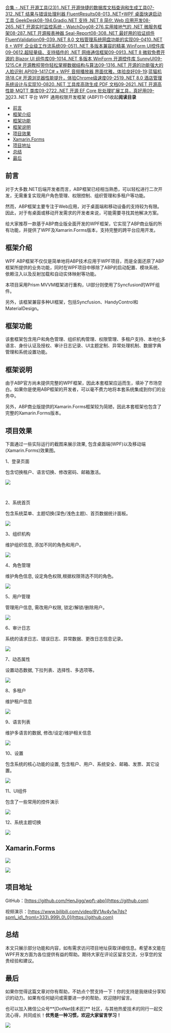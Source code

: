 [合集 \- .NET 开源工具(23\)](https://github.com)[1\..NET 开源快捷的数据库文档查询和生成工具07\-31](https://github.com/1312mn/p/18333223)[2\..NET 结果与错误处理利器 FluentResults08\-01](https://github.com/1312mn/p/18336221)[3\..NET\+WPF 桌面快速启动工具 GeekDesk08\-19](https://github.com/1312mn/p/18361056)[4\.Gradio.NET 支持 .NET 8 简化 Web 应用开发08\-26](https://github.com/1312mn/p/18370464)[5\..NET 开源实时监控系统 \- WatchDog08\-27](https://github.com/1312mn/p/18379779)[6\.实用接地气的 .NET 微服务框架08\-28](https://github.com/1312mn/p/18381195)[7\..NET 开源报表神器 Seal\-Report08\-30](https://github.com/1312mn/p/18385442)[8\..NET 最好用的验证组件 FluentValidation09\-03](https://github.com/1312mn/p/18393208)[9\..NET 8\.0 文档管理系统网盘功能的实现09\-04](https://github.com/1312mn/p/18392313)[10\..NET 8 \+ WPF 企业级工作流系统09\-05](https://github.com/1312mn/p/18395595)[11\..NET 多版本兼容的精美 WinForm UI控件库09\-06](https://github.com/1312mn/p/18389654)[12\.超轻量级、支持插件的 .NET 网络通信框架09\-09](https://github.com/1312mn/p/18401867)[13\..NET 8 微软免费开源的 Blazor UI 组件库09\-10](https://github.com/1312mn/p/18404007)[14\..NET 多版本 WinForm 开源控件库 SunnyUI09\-12](https://github.com/1312mn/p/18405542)[15\.C\# 开源教程带你轻松掌握数据结构与算法09\-13](https://github.com/1312mn/p/18408107)[16\..NET 开源的功能强大的人脸识别 API09\-14](https://github.com/1312mn/p/18406833)[17\.C\# \+ WPF 音频播放器 界面优雅，体验良好09\-19](https://github.com/1312mn/p/18416419):[蓝猫机场](https://fenfang.org)[18\.C\# 开源浏览器性能提升，体验Chrome级速度09\-25](https://github.com/1312mn/p/18420917)[19\..NET 8\.0 酒店管理系统设计与实现10\-08](https://github.com/1312mn/p/18430990)[20\..NET 工具库高效生成 PDF 文档09\-26](https://github.com/1312mn/p/18429834)[21\..NET 开源高性能 MQTT 类库09\-27](https://github.com/1312mn/p/18412658)[22\..NET 开源 EF Core 批处理扩展工具，真好用09\-30](https://github.com/1312mn/p/18431976)23\..NET 平台 WPF 通用权限开发框架 (ABP)11\-01收起**阅读目录**

* [前言](#_label0)
* [框架介绍](#_label1)
* [框架功能](#_label2)
* [框架说明](#_label3)
* [项目效果](#_label4)
* [Xamarin.Forms](#_label5)
* [项目地址](#_label6)
* [总结](#_label7)
* [最后](#_label8)

## 前言


对于大多数.NET后端开发者而言，ABP框架已经相当熟悉，可以轻松进行二次开发，无需重复实现用户角色管理、权限控制、组织管理和多租户等功能。


然而，ABP框架主要专注于Web应用，对于桌面端和移动设备的支持较为有限。因此，对于有桌面或移动开发需求的开发者来说，可能需要寻找其他解决方案。


给大家推荐一款基于ABP商业版全面开发的WPF框架，它实现了ABP商业版的所有功能，并提供了WPF及Xamarin.Forms版本，支持完整的跨平台应用开发。


## 框架介绍


WPF ABP框架不仅仅是简单地将ABP技术应用于WPF项目，而是全面还原了ABP框架所提供的业务功能，同时在WPF项目中移除了ABP的启动配置、模块系统、依赖注入以及反射加载和自动实体映射等功能。


本项目采用Prism MVVM框架进行重构，UI部分则使用了Syncfusion的WPF组件。


另外，该框架兼容多种UI框架，包括Syncfusion、HandyControl和MaterialDesign。


## 框架功能


该套框架包含用户和角色管理、组织机构管理、权限管理、多租户支持、本地化多语言、身份认证及授权、审计日志记录、UI主题定制、异常处理机制、数据字典管理和系统设置功能。


## 框架说明


由于ABP官方尚未提供完整的WPF框架，因此本套框架应运而生，填补了市场空白。如果你是使用ABP框架的开发者，可以毫不费力地将本套系统集成到你们的业务中。


另外，ABP商业版提供的Xamarin.Forms框架较为简陋，因此本套框架也包含了完整的Xamarin.Forms版本。


## 项目效果


下面通过一些实际运行的截图来展示效果, 包含桌面端(WPF)以及移动端(Xamarin.Forms)效果图。


1、登录页面


包含切换租户、语言切换、修改密码、邮箱激活。


![](https://img2024.cnblogs.com/blog/576536/202410/576536-20241031132633751-1876946849.png)


 


2、系统首页


包含系统菜单、主题切换(深色/浅色主题)、首页数据统计面板。


![](https://img2024.cnblogs.com/blog/576536/202410/576536-20241031132704780-1410437846.png)


3、组织机构


维护组织信息, 添加不同的角色和用户。


![](https://img2024.cnblogs.com/blog/576536/202410/576536-20241031133357676-1338300350.png)


4、角色管理


维护角色信息, 设定角色权限,根据权限筛选不同的角色。


![](https://img2024.cnblogs.com/blog/576536/202410/576536-20241031133527368-212837626.png)


5、用户管理


管理用户信息, 需改用户权限, 锁定/解锁/删除用户。


![](https://img2024.cnblogs.com/blog/576536/202410/576536-20241031133649526-942172961.png)


6、审计日志


系统的请求日志、错误日志、异常数据、更改日志信息记录。


![](https://img2024.cnblogs.com/blog/576536/202410/576536-20241031133623700-2071212268.png)


7、动态属性


设置动态数据, 下拉列表、选择性、多选项等。


![](https://img2024.cnblogs.com/blog/576536/202410/576536-20241031133956016-567045215.png)


8、多租户


维护租户信息


![](https://img2024.cnblogs.com/blog/576536/202410/576536-20241031133729632-1338220103.png)


9、语言列表


维护多语言的数据, 修改/设定/维护相关信息


![](https://img2024.cnblogs.com/blog/576536/202410/576536-20241031133748148-414434188.png)


10、设置


包含系统的核心功能的设置, 包含租户、用户、系统安全、邮箱、发票、其它设置。


![](https://img2024.cnblogs.com/blog/576536/202410/576536-20241031133850187-1625538223.png)


11、UI组件


包含了一些常用的控件演示


![](https://img2024.cnblogs.com/blog/576536/202410/576536-20241031135628622-910884629.png)


12、系统主题切换


![](https://img2024.cnblogs.com/blog/576536/202410/576536-20241031134041487-1967038658.png)


## Xamarin.Forms


![](https://img2024.cnblogs.com/blog/576536/202410/576536-20241031135803761-673554951.png)


![](https://img2024.cnblogs.com/blog/576536/202410/576536-20241031135821562-1768712850.png)


## 项目地址


GitHub：[https://github.com/HenJigg/wpf\-abp](https://github.com)


视频演示：[https://www.bilibili.com/video/BV1Av4y1w7ds?spm\_id\_from\=333\.999\.0\.0](https://github.com)


## 总结


本文只展示部分功能和内容，如有需求访问项目地址获取详细信息。希望本文能在WPF开发方面为各位提供有益的帮助。期待大家在评论区留言交流，分享您的宝贵经验和建议。


## 最后


如果你觉得这篇文章对你有帮助，不妨点个赞支持一下！你的支持是我继续分享知识的动力。如果有任何疑问或需要进一步的帮助，欢迎随时留言。


也可以加入微信公众号**\[DotNet技术匠]** 社区，与其他热爱技术的同行一起交流心得，共同成长！**优秀是一种习惯，欢迎大家留言学习！**


![](https://img2024.cnblogs.com/blog/576536/202408/576536-20240814113403514-910171896.png)


